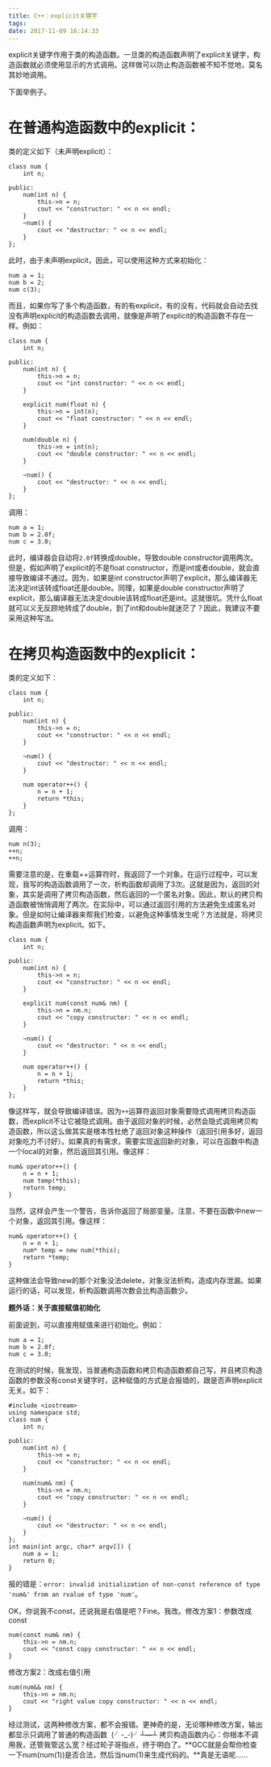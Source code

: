 ```yaml
---
title: C++：explicit关键字
tags:
date: 2017-11-09 16:14:33
---
```


explicit关键字作用于类的构造函数。一旦类的构造函数声明了explicit关键字，构造函数就必须使用显示的方式调用。这样做可以防止构造函数被不知不觉地，莫名其妙地调用。

下面举例子。

# 在普通构造函数中的explicit：

类的定义如下（未声明explicit）：

```
class num {
    int n;

public:
    num(int n) {
        this->n = n;
        cout << "constructor: " << n << endl;
    }
    ~num() {
        cout << "destructor: " << n << endl;
    }
};
```

此时，由于未声明explicit，因此，可以使用这种方式来初始化：

```
num a = 1;
num b = 2;
num c(3);
```

而且，如果你写了多个构造函数，有的有explicit，有的没有，代码就会自动去找没有声明explicit的构造函数去调用，就像是声明了explicit的构造函数不存在一样。例如：

```
class num {
    int n;

public:
    num(int n) {
        this->n = n;
        cout << "int constructor: " << n << endl;
    }

    explicit num(float n) {
        this->n = int(n);
        cout << "float constructor: " << n << endl;
    }

    num(double n) {
        this->n = int(n);
        cout << "double constructor: " << n << endl;
    }

    ~num() {
        cout << "destructor: " << n << endl;
    }
};
```

调用：

```
num a = 1;
num b = 2.0f;
num c = 3.0;
```

此时，编译器会自动将`2.0f`转换成double，导致double constructor调用两次。但是，假如声明了explicit的不是float constructor，而是int或者double，就会直接导致编译不通过。因为，如果是int constructor声明了explicit，那么编译器无法决定int该转成float还是double。同理，如果是double constructor声明了explicit，那么编译器无法决定double该转成float还是int。这就很坑。凭什么float就可以义无反顾地转成了double，到了int和double就迷茫了？因此，我建议不要采用这种写法。

# 在拷贝构造函数中的explicit：

类的定义如下：

```
class num {
    int n;

public:
    num(int n) {
        this->n = n;
        cout << "constructor: " << n << endl;
    }

    ~num() {
        cout << "destructor: " << n << endl;
    }
    
    num operator++() {
        n = n + 1;
        return *this;
    }
};
```

调用：

```
num n(3);
++n;
++n;
```

需要注意的是，在重载++运算符时，我返回了一个对象。在运行过程中，可以发现，我写的构造函数调用了一次，析构函数却调用了3次。这就是因为，返回的对象，其实是调用了拷贝构造函数，然后返回的一个匿名对象。因此，默认的拷贝构造函数被悄悄调用了两次。在实际中，可以通过返回引用的方法避免生成匿名对象。但是如何让编译器来帮我们检查，以避免这种事情发生呢？方法就是，将拷贝构造函数声明为explicit。如下。

```
class num {
    int n;

public:
    num(int n) {
        this->n = n;
        cout << "constructor: " << n << endl;
    }

    explicit num(const num& nm) {
        this->n = nm.n;
        cout << "copy constructor: " << n << endl;
    }

    ~num() {
        cout << "destructor: " << n << endl;
    }
    
    num operator++() {
        n = n + 1;
        return *this;
    }
};
```

像这样写，就会导致编译错误。因为`++`运算符返回对象需要隐式调用拷贝构造函数，而explicit不让它被隐式调用。由于返回对象的时候，必然会隐式调用拷贝构造函数，所以这么做其实是根本性杜绝了返回对象这种操作（返回引用多好，返回对象吃力不讨好）。如果真的有需求，需要实现返回新的对象，可以在函数中构造一个local的对象，然后返回其引用。像这样：

```
num& operator++() {
    n = n + 1;
    num temp(*this);
    return temp;
}
```

当然，这样会产生一个警告，告诉你返回了局部变量。注意，不要在函数中new一个对象，返回其引用。像这样：

```
num& operator++() {
    n = n + 1;
    num* temp = new num(*this);
    return *temp;
}
```

这种做法会导致new的那个对象没法delete，对象没法析构，造成内存泄漏。如果运行的话，可以发现，析构函数调用次数会比构造函数少。

**题外话：关于直接赋值初始化**

前面说到，可以直接用赋值来进行初始化。例如：

```
num a = 1;
num b = 2.0f;
num c = 3.0;
```

在测试的时候，我发现，当普通构造函数和拷贝构造函数都自己写，并且拷贝构造函数的参数没有const关键字时，这种赋值的方式是会报错的，跟是否声明explicit无关。如下：

```
#include <iostream>
using namespace std;
class num {
    int n;

public:
    num(int n) {
        this->n = n;
        cout << "constructor: " << n << endl;
    }

    num(num& nm) {
        this->n = nm.n;
        cout << "copy constructor: " << n << endl;
    }

    ~num() {
        cout << "destructor: " << n << endl;
    }
};
int main(int argc, char* argv[]) {
    num a = 1;
    return 0;
}
```

报的错是：`error: invalid initialization of non-const reference of type 'num&' from an rvalue of type 'num'`。

OK，你说我不const，还说我是右值是吧？Fine。我改。修改方案1：参数改成const

```
num(const num& nm) {
    this->n = nm.n;
    cout << "const copy constructor: " << n << endl;
}
```

修改方案2：改成右值引用

```
num(num&& nm) {
    this->n = nm.n;
    cout << "right value copy constructor: " << n << endl;
}
```

经过测试，这两种修改方案，都不会报错。更神奇的是，无论哪种修改方案，输出都显示只调用了普通的构造函数  (╯-_-)╯┴**—**┴ 拷贝构造函数内心：你根本不调用我，还管我管这么宽？经过轮子哥指点，终于明白了。**GCC就是会帮你检查一下num(num(1))是否合法，然后当num(1)来生成代码的。**真是无语呢……
